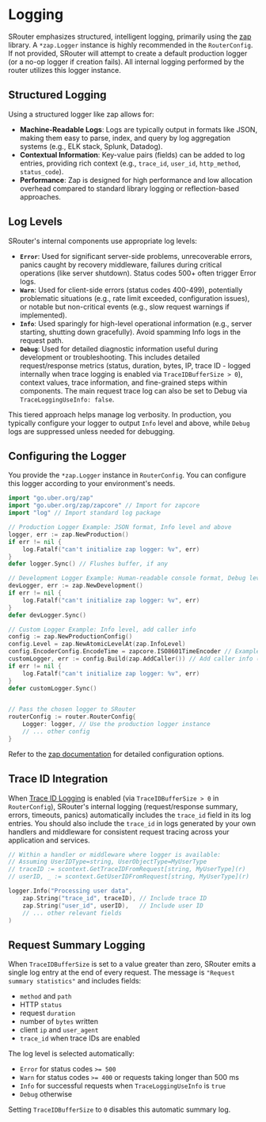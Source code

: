 # Logging

SRouter emphasizes structured, intelligent logging, primarily using the [zap](https://github.com/uber-go/zap) library. A `*zap.Logger` instance is highly recommended in the `RouterConfig`. If not provided, SRouter will attempt to create a default production logger (or a no-op logger if creation fails). All internal logging performed by the router utilizes this logger instance.

## Structured Logging

Using a structured logger like zap allows for:

-   **Machine-Readable Logs**: Logs are typically output in formats like JSON, making them easy to parse, index, and query by log aggregation systems (e.g., ELK stack, Splunk, Datadog).
-   **Contextual Information**: Key-value pairs (fields) can be added to log entries, providing rich context (e.g., `trace_id`, `user_id`, `http_method`, `status_code`).
-   **Performance**: Zap is designed for high performance and low allocation overhead compared to standard library logging or reflection-based approaches.

## Log Levels

SRouter's internal components use appropriate log levels:

-   **`Error`**: Used for significant server-side problems, unrecoverable errors, panics caught by recovery middleware, failures during critical operations (like server shutdown). Status codes 500+ often trigger Error logs.
-   **`Warn`**: Used for client-side errors (status codes 400-499), potentially problematic situations (e.g., rate limit exceeded, configuration issues), or notable but non-critical events (e.g., slow request warnings if implemented).
-   **`Info`**: Used sparingly for high-level operational information (e.g., server starting, shutting down gracefully). Avoid spamming Info logs in the request path.
-   **`Debug`**: Used for detailed diagnostic information useful during development or troubleshooting. This includes detailed request/response metrics (status, duration, bytes, IP, trace ID - logged internally when trace logging is enabled via `TraceIDBufferSize > 0`), context values, trace information, and fine-grained steps within components. The main request trace log can also be set to Debug via `TraceLoggingUseInfo: false`.

This tiered approach helps manage log verbosity. In production, you typically configure your logger to output `Info` level and above, while `Debug` logs are suppressed unless needed for debugging.

## Configuring the Logger

You provide the `*zap.Logger` instance in `RouterConfig`. You can configure this logger according to your environment's needs.

```go
import "go.uber.org/zap"
import "go.uber.org/zap/zapcore" // Import for zapcore
import "log" // Import standard log package

// Production Logger Example: JSON format, Info level and above
logger, err := zap.NewProduction()
if err != nil {
    log.Fatalf("can't initialize zap logger: %v", err)
}
defer logger.Sync() // Flushes buffer, if any

// Development Logger Example: Human-readable console format, Debug level and above
devLogger, err := zap.NewDevelopment()
if err != nil {
    log.Fatalf("can't initialize zap logger: %v", err)
}
defer devLogger.Sync()

// Custom Logger Example: Info level, add caller info
config := zap.NewProductionConfig()
config.Level = zap.NewAtomicLevelAt(zap.InfoLevel)
config.EncoderConfig.EncodeTime = zapcore.ISO8601TimeEncoder // Example time format
customLogger, err := config.Build(zap.AddCaller()) // Add caller info (file:line)
if err != nil {
    log.Fatalf("can't initialize zap logger: %v", err)
}
defer customLogger.Sync()


// Pass the chosen logger to SRouter
routerConfig := router.RouterConfig{
    Logger: logger, // Use the production logger instance
    // ... other config
}
```

Refer to the [zap documentation](https://pkg.go.dev/go.uber.org/zap) for detailed configuration options.

## Trace ID Integration

When [Trace ID Logging](./trace-logging.md) is enabled (via `TraceIDBufferSize > 0` in `RouterConfig`), SRouter's internal logging (request/response summary, errors, timeouts, panics) automatically includes the `trace_id` field in its log entries. You should also include the `trace_id` in logs generated by your own handlers and middleware for consistent request tracing across your application and services.

```go
// Within a handler or middleware where logger is available:
// Assuming UserIDType=string, UserObjectType=MyUserType
// traceID := scontext.GetTraceIDFromRequest[string, MyUserType](r)
// userID, _ := scontext.GetUserIDFromRequest[string, MyUserType](r)

logger.Info("Processing user data",
    zap.String("trace_id", traceID), // Include trace ID
    zap.String("user_id", userID),   // Include user ID
    // ... other relevant fields
)
```

## Request Summary Logging

When `TraceIDBufferSize` is set to a value greater than zero, SRouter emits a single log entry at the end of every request. The message is `"Request summary statistics"` and includes fields:

- `method` and `path`
- HTTP `status`
- request `duration`
- number of `bytes` written
- client `ip` and `user_agent`
- `trace_id` when trace IDs are enabled

The log level is selected automatically:

- `Error` for status codes `>= 500`
- `Warn` for status codes `>= 400` or requests taking longer than 500&nbsp;ms
- `Info` for successful requests when `TraceLoggingUseInfo` is `true`
- `Debug` otherwise

Setting `TraceIDBufferSize` to `0` disables this automatic summary log.
